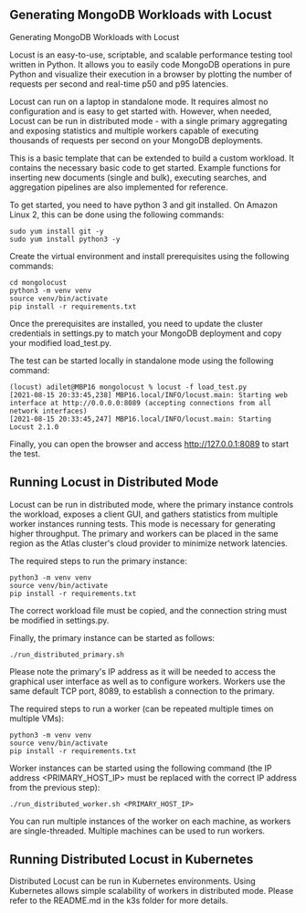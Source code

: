 ## Generating MongoDB Workloads with Locust

Generating MongoDB Workloads with Locust

Locust is an easy-to-use, scriptable, and scalable performance testing tool written in Python. It allows you to easily code MongoDB operations in pure Python and visualize their execution in a browser by plotting the number of requests per second and real-time p50 and p95 latencies.

Locust can run on a laptop in standalone mode. It requires almost no configuration and is easy to get started with. However, when needed, Locust can be run in distributed mode - with a single primary aggregating and exposing statistics and multiple workers capable of executing thousands of requests per second on your MongoDB deployments.

This is a basic template that can be extended to build a custom workload. It contains the necessary basic code to get started. Example functions for inserting new documents (single and bulk), executing searches, and aggregation pipelines are also implemented for reference.

To get started, you need to have python 3 and git installed. On Amazon Linux 2, this can be done using the following commands:
```shell
sudo yum install git -y
sudo yum install python3 -y
```

Create the virtual environment and install prerequisites using the following commands:
```shell
cd mongolocust
python3 -m venv venv
source venv/bin/activate
pip install -r requirements.txt
```

Once the prerequisites are installed, you need to update the cluster credentials in settings.py to match your MongoDB deployment and copy your modified load_test.py.

The test can be started locally in standalone mode using the following command:

```shell
(locust) adilet@MBP16 mongolocust % locust -f load_test.py
[2021-08-15 20:33:45,238] MBP16.local/INFO/locust.main: Starting web interface at http://0.0.0.0:8089 (accepting connections from all network interfaces)
[2021-08-15 20:33:45,247] MBP16.local/INFO/locust.main: Starting Locust 2.1.0
```

Finally, you can open the browser and access http://127.0.0.1:8089 to start the test.
## Running Locust in Distributed Mode

Locust can be run in distributed mode, where the primary instance controls the workload, exposes a client GUI, and gathers statistics from multiple worker instances running tests. This mode is necessary for generating higher throughput. The primary and workers can be placed in the same region as the Atlas cluster's cloud provider to minimize network latencies.

The required steps to run the primary instance:

```shell
python3 -m venv venv
source venv/bin/activate
pip install -r requirements.txt
```

The correct workload file must be copied, and the connection string must be modified in settings.py.

Finally, the primary instance can be started as follows:

```shell
./run_distributed_primary.sh
```

Please note the primary's IP address as it will be needed to access the graphical user interface as well as to configure workers. Workers use the same default TCP port, 8089, to establish a connection to the primary.

The required steps to run a worker (can be repeated multiple times on multiple VMs):

```shell
python3 -m venv venv
source venv/bin/activate
pip install -r requirements.txt
```

Worker instances can be started using the following command (the IP address <PRIMARY_HOST_IP> must be replaced with the correct IP address from the previous step):

```shell
./run_distributed_worker.sh <PRIMARY_HOST_IP>
```

You can run multiple instances of the worker on each machine, as workers are single-threaded. Multiple machines can be used to run workers.

## Running Distributed Locust in Kubernetes

Distributed Locust can be run in Kubernetes environments. Using Kubernetes allows simple scalability of workers in distributed mode. Please refer to the README.md in the k3s folder for more details.
